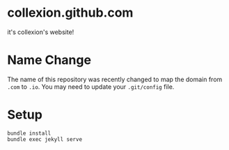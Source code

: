 collexion.github.com
====================

it's collexion's website!

Name Change
===========

The name of this repository was recently changed to map the domain from `.com`
to `.io`. You may need to update your `.git/config` file.

Setup
=====
```
bundle install
bundle exec jekyll serve
```
